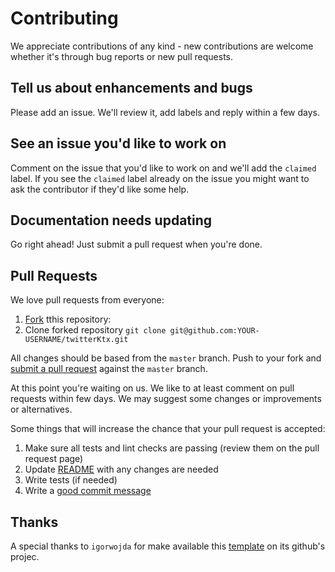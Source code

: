 # Contributing

We appreciate contributions of any kind - new contributions
are welcome whether it's through bug reports or new pull requests.

## Tell us about enhancements and bugs

Please add an issue. We'll review it, add labels and reply within a few days.

## See an issue you'd like to work on

Comment on the issue that you'd like to work on and we'll add the
`claimed` label.  If you see the `claimed` label already on the issue you
might want to ask the contributor if they'd like some help.

## Documentation needs updating

Go right ahead! Just submit a pull request when you're done.

## Pull Requests

We love pull requests from everyone:
1. [Fork](https://help.github.com/en/enterprise/2.13/user/articles/fork-a-repo) tthis repository:
1. Clone forked repository `git clone git@github.com:YOUR-USERNAME/twitterKtx.git`


All changes should be based from the `master` branch. Push to your fork and [submit a pull request](https://github.com/thiagoolsilva/twitterKtx/compare) against the `master` branch.

At this point you're waiting on us. We like to at least comment on pull requests
within few days. We may suggest some changes or improvements or alternatives.

Some things that will increase the chance that your pull request is accepted:
1. Make sure all tests and lint checks are passing (review them on the pull request page)
1. Update [README](README.md) with any changes are needed
1. Write tests (if needed)
1. Write a [good commit message](https://chris.beams.io/posts/git-commit/)

## Thanks

A special thanks to `igorwojda` for make available this [template](https://github.com/igorwojda/android-showcase/blob/master/CONTRIBUTING.md) on its github's projec.